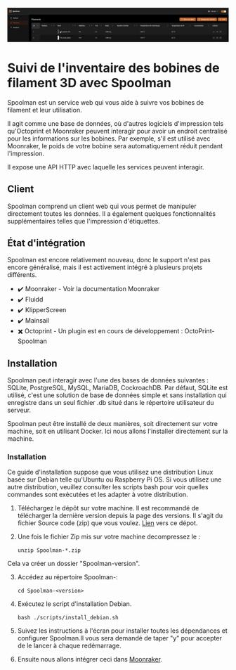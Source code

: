 ![Spoolman](https://github.com/Eloura74/SpoolMan.md/blob/main/principale.png)
# Suivi de l'inventaire des bobines de filament 3D avec Spoolman

Spoolman est un service web qui vous aide à suivre vos bobines de filament et leur utilisation.

Il agit comme une base de données, où d'autres logiciels d'impression tels qu'Octoprint et Moonraker peuvent interagir pour avoir un endroit centralisé pour les informations sur les bobines. Par exemple, s'il est utilisé avec Moonraker, le poids de votre bobine sera automatiquement réduit pendant l'impression.

Il expose une API HTTP avec laquelle les services peuvent interagir.

## Client
Spoolman comprend un client web qui vous permet de manipuler directement toutes les données. Il a également quelques fonctionnalités supplémentaires telles que l'impression d'étiquettes.


## État d'intégration
Spoolman est encore relativement nouveau, donc le support n'est pas encore généralisé, mais il est activement intégré à plusieurs projets différents.

- ✔️ Moonraker - Voir la documentation Moonraker
- ✔️ Fluidd
- ✔️ KlipperScreen
- ✔️ Mainsail
- ✖️ Octoprint - Un plugin est en cours de développement : OctoPrint-Spoolman

## Installation
Spoolman peut interagir avec l'une des bases de données suivantes : SQLite, PostgreSQL, MySQL, MariaDB, CockroachDB. Par défaut, SQLite est utilisé, c'est une solution de base de données simple et sans installation qui enregistre dans un seul fichier .db situé dans le répertoire utilisateur du serveur.

Spoolman peut être installé de deux manières, soit directement sur votre machine, soit en utilisant Docker. Ici nous allons l'installer directement sur la machine.

### Installation
Ce guide d'installation suppose que vous utilisez une distribution Linux basée sur Debian telle qu'Ubuntu ou Raspberry Pi OS. Si vous utilisez une autre distribution, veuillez consulter les scripts bash pour voir quelles commandes sont exécutées et les adapter à votre distribution.

1. Téléchargez le dépôt sur votre machine. Il est recommandé de télécharger la dernière version depuis la page des versions. Il s'agit du fichier Source code (zip) que vous voulez. [Lien](https://github.com/Donkie/Spoolman/releases) vers ce dépot.

2. Une fois le fichier Zip mis sur votre machine decompressez le :
   
   ```
   unzip Spoolman-*.zip
    ```
Cela va créer un dossier "Spoolman-version".

3. Accédez au répertoire Spoolman-<version>:

    ```
    cd Spoolman-<version>
    ```
    
4. Exécutez le script d'installation Debian.

     ```
     bash ./scripts/install_debian.sh
     ```

5. Suivez les instructions à l'écran pour installer toutes les dépendances et configurer Spoolman.Il vous sera demandé de taper "y" pour accepter de le lancer à chaque redémarrage.

6. Ensuite nous allons intégrer ceci dans [Moonraker](https://github.com/Eloura74/SpoolMan.md/blob/main/Moonraker.md).

